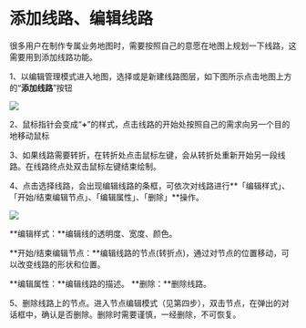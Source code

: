 # 添加线路、编辑线路

很多用户在制作专属业务地图时，需要按照自己的意愿在地图上规划一下线路，这需要用到添加线路功能。


1、以编辑管理模式进入地图，选择或是新建线路图层，如下图所示点击地图上方的“**添加线路**”按钮

![](http://pic.dituwuyou.com/map%2Fpicture%2Ficon%2Faddline.png)

2、鼠标指针会变成“**+**”的样式，点击线路的开始处按照自己的需求向另一个目的地移动鼠标

3、如果线路需要转折，在转折处点击鼠标左键，会从转折处重新开始另一段线路。在线路终点处双击鼠标左键结束绘制。

4、点击选择线路，会出现编辑线路的条框，可依次对线路进行**「编辑样式」、「开始/结束编辑节点」、「编辑属性」、「删除」**操作。

![](http://pic.dituwuyou.com/map%2Fpicture%2Feditline.png)

**编辑样式：**编辑线的透明度、宽度、颜色。

**开始/结束编辑节点：**编辑线路的节点(转折点)，通过对节点的位置移动，可以改变线路的形状和位置。

**编辑属性：**编辑线路的描述。
**删除：**删除线路。

5、删除线路上的节点。进入节点编辑模式（见第四步），双击节点，在弹出的对话框中，确认是否删除。删除时需要谨慎，一经删除，不可恢复。
